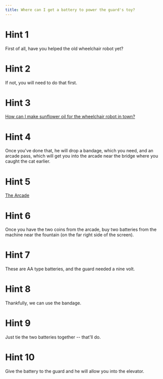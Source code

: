 ```yaml
---
title: Where can I get a battery to power the guard's toy?
---
```

# Hint 1
First of all, have you helped the old wheelchair robot yet?

# Hint 2
If not, you will need to do that first.

# Hint 3
[How can I make sunflower oil for the wheelchair robot in town?][1018]

# Hint 4
Once you've done that, he will drop a bandage, which you need, and an arcade pass, which will get you into the arcade near the bridge where you caught the cat earlier.

# Hint 5
[The Arcade][1068]

# Hint 6
Once you have the two coins from the arcade, buy two batteries from the machine near the fountain (on the far right side of the screen).

# Hint 7
These are AA type batteries, and the guard needed a nine volt.

# Hint 8
Thankfully, we can use the bandage.

# Hint 9
Just tie the two batteries together -- that'll do.

# Hint 10
Give the battery to the guard and he will allow you into the elevator.

<!-- INTERNAL LINKS -->
[1018]: /1016/1018/index.md
[1068]: /1068/index.md
